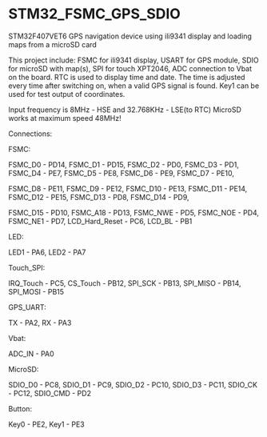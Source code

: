 # STM32_FSMC_GPS_SDIO
STM32F407VET6 GPS navigation device using ili9341 display and loading maps from a microSD card

This project include: FSMC for ili9341 display, USART for GPS module, SDIO for microSD with map(s), SPI for touch XPT2046,
ADC connection to Vbat on the board.
RTC is used to display time and date. The time is adjusted every time after switching on, when a valid GPS signal is found.
Key1 can be used for test output of coordinates.

Input frequency is 8MHz - HSE and 32.768KHz - LSE(to RTC)
MicroSD works at maximum speed 48MHz! 

Connections:

FSMC:

FSMC_D0 - PD14, FSMC_D1 - PD15, FSMC_D2 - PD0, FSMC_D3 - PD1, FSMC_D4 - PE7, FSMC_D5 - PE8, FSMC_D6 - PE9, FSMC_D7 - PE10,

FSMC_D8 - PE11, FSMC_D9 - PE12, FSMC_D10 - PE13, FSMC_D11 - PE14, FSMC_D12 - PE15, FSMC_D13 - PD8, FSMC_D14 - PD9,

FSMC_D15 - PD10, FSMC_A18 - PD13, FSMC_NWE - PD5, FSMC_NOE - PD4, FSMC_NE1 - PD7, LCD_Hard_Reset - PC6, LCD_BL - PB1

LED:

LED1 - PA6, LED2 - PA7

Touch_SPI:

IRQ_Touch - PC5, CS_Touch - PB12, SPI_SCK - PB13, SPI_MISO - PB14, SPI_MOSI - PB15

GPS_UART:

TX - PA2, RX - PA3

Vbat:

ADC_IN - PA0

MicroSD:

SDIO_D0 - PC8, SDIO_D1 - PC9, SDIO_D2 - PC10, SDIO_D3 - PC11, SDIO_CK - PC12, SDIO_CMD - PD2

Button:

Key0 - PE2, Key1 - PE3
